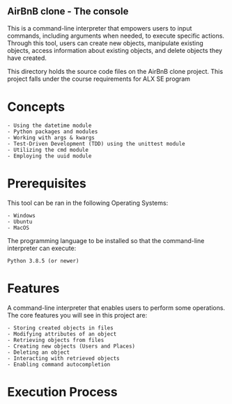 ## AirBnB clone - The console

This is a command-line interpreter that empowers users to input commands, including arguments when needed, to execute specific actions. Through this tool, users can create new objects, manipulate existing objects, access information about existing objects, and delete objects they have created.

This directory holds the source code files on the AirBnB clone project. This project falls under the course requirements for ALX SE program

# Concepts

	- Using the datetime module
	- Python packages and modules
	- Working with args & kwargs
	- Test-Driven Development (TDD) using the unittest module
	- Utilizing the cmd module
	- Employing the uuid module


# Prerequisites

This tool can be ran in the following Operating Systems:

    - Windows
    - Ubuntu
    - MacOS

The programming language to be installed so that the command-line interpreter can execute:

	Python 3.8.5 (or newer)

# Features

A command-line interpreter that enables users to perform some operations. The core features you will see in this project are:

    - Storing created objects in files
    - Modifying attributes of an object
    - Retrieving objects from files
    - Creating new objects (Users and Places)
    - Deleting an object
    - Interacting with retrieved objects
    - Enabling command autocompletion

# Execution Process

